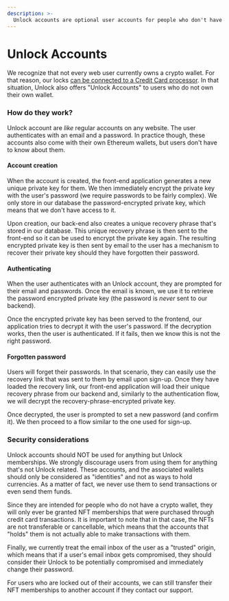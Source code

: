 ```yaml
---
description: >-
  Unlock accounts are optional user accounts for people who don't have a crypto wallet.
---
```


# Unlock Accounts

We recognize that not every web user currently owns a crypto wallet. For that reason, our locks [can be connected to a Credit Card processor](https://unlock-protocol.com/guides/enabling-credit-cards/). In that situation, Unlock also offers "Unlock Accounts" to users who do not own their own wallet.

### How do they work?

Unlock account are _like_ regular accounts on any website. The user authenticates with an email and a password. In practice though, these accounts also come with their own Ethereum wallets, but users don't have to know about them.

#### Account creation

When the account is created, the front-end application generates a new unique private key for them. We then immediately encrypt the private key with the user's password (we require passwords to be fairly complex). We only store in our database the password-encrypted private key, which means that we don't have access to it.

Upon creation, our back-end also creates a unique recovery phrase that's stored in our database. This unique recovery phrase is then sent to the front-end so it can be used to encrypt the private key again. The resulting encrypted private key is then sent by email to the user has a mechanism to recover their private key should they have forgotten their password.

#### Authenticating

When the user authenticates with an Unlock account, they are prompted for their email and passwords. Once the email is known, we use it to retrieve the password encrypted private key (the password is _never_ sent to our backend).&#x20;

Once the encrypted private key has been served to the frontend, our application tries to decrypt it with the user's password. If the decryption works, then the user is authenticated. If it fails, then we know this is not the right password.

#### Forgotten password

Users will forget their passwords. In that scenario, they can easily use the recovery link that was sent to them by email upon sign-up. Once they have loaded the recovery link, our front-end application will load their unique recovery phrase from our backend and, similarly to the authentication flow, we will decrypt the recovery-phrase-encrypted private key.

Once decrypted, the user is prompted to set a new password (and confirm it). We then proceed to a flow similar to the one used for sign-up.

### Security considerations

Unlock accounts should NOT be used for anything but Unlock memberships. We strongly discourage users from using them for anything that's not Unlock related. These accounts, and the associated wallets should only be considered as "identities" and not as ways to hold currencies. As a matter of fact, we never use them to send transactions or even send them funds.

Since they are intended for people who do not have a crypto wallet, they will only ever be granted NFT memberships that were purchased through credit card transactions. It is important to note that in that case, the NFTs are not transferable or cancellable, which means that the accounts that "holds" them is not actually able to make transactions with them.

Finally, we currently treat the email inbox of the user as a "trusted" origin, which means that if a user's email inbox gets compromised, they should consider their Unlock to be potentially compromised and immediately change their password.

For users who are locked out of their accounts, we can still transfer their NFT memberships to another account if they contact our support.
